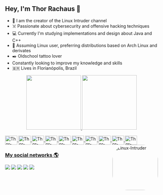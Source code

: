 ## Hey, I'm Thor Rachaus 🤘

- 🎥 I am the creator of the Linux Intruder channel
- ☠️ Passionate about cybersecurity and offensive hacking techniques
- 💻 Currently I'm studying implementations and design about Java and C++
- 🐧 Assuming Linux user, preferring distributions based on Arch Linux and derivates
- ✒️ Oldschool tattoo lover
-  Constantly looking to improve my knowledge and skills
- 🇧🇷 Lives in Florianópolis, Brazil <br> 

<div align="center">
  <a href="https://github.com/thordevsecops">
  <img height="180em" src="https://github-readme-stats.vercel.app/api?username=thordevsecops&show_icons=true&theme=dracula&include_all_commits=true&count_private=true"/>
  <img height="180em" src="https://github-readme-stats.vercel.app/api/top-langs/?username=thordevsecops&layout=compact&langs_count=7&theme=dracula"/>
</div>

<div style="display: inline_block"><br>
    <img align="center" alt="Thor-Clojure" height="30" width="40" src="https://upload.wikimedia.org/wikipedia/commons/thumb/5/5d/Clojure_logo.svg/1024px-Clojure_logo.svg.png">
    <img align="center" alt="Thor-Cplusplus" height="30" width="40" src="https://cdn-icons-png.flaticon.com/512/6132/6132222.png">
    <img align="center" alt="Thor-CSharp" height="30" width="40" src="https://static-00.iconduck.com/assets.00/c-sharp-c-icon-456x512-9sej0lrz.png">
    <img align="center" alt="Thor-Docker" height="30" width="40" src="https://cdn-icons-png.flaticon.com/512/919/919853.png">
    <img align="center" alt="Thor-Golang" height="30" width="40" src="https://cdn.glitch.me/project-avatar/ea6661f9-5bb1-4336-93aa-fbafcac17685.png">
    <img align="center" alt="Thor-Java" height="30" width="40" src="https://cdn-icons-png.flaticon.com/512/3291/3291697.png">
    <img align="center" alt="Thor-Python" height="30" width="40" src="https://cdn-icons-png.flaticon.com/512/919/919852.png">
    <img align="center" alt="Thor-Rust" height="30" width="40" src="https://upload.wikimedia.org/wikipedia/commons/thumb/d/d5/Rust_programming_language_black_logo.svg/2048px-Rust_programming_language_black_logo.svg.png">
    <img align="center" alt="Thor-ShellScript" height="30" width="40" src="https://e7.pngegg.com/pngimages/330/276/png-clipart-bash-shell-script-bourne-shell-scripting-language-unix-shell-shell-rectangle-logo.png">
      <img align="center" alt="Thor-Spring" height="30" width="40" src="https://www.clipartmax.com/png/middle/241-2411261_categories-spring-tool-suite-icon.png">
  <img align="right" alt="Linux-Intruder" height="150" style="border-radius:50px;" src="https://www.linkpicture.com/q/Logo_72.png">
</div>

### My social networks 🌎

<div>
    <a href="https://instagram.com/thorkhaotic" target="_blank"><img src="https://img.shields.io/badge/-Instagram-%23E4405F?style=for-the-badge&logo=instagram&logoColor=white" target="_blank"></a> 
    <a href="https://linkedin.com/in/thorrachaus" target="_blank"><img src="https://img.shields.io/badge/-LinkedIn-%230077B5?style=for-the-badge&logo=linkedin&logoColor=white" target="_blank"></a> 
    <a href = "mailto:thordevsecops@gmail.com"><img src="https://img.shields.io/badge/-Gmail-%23333?style=for-the-badge&logo=gmail&logoColor=white" target="_blank"></a>
  	<a href="https://www.twitch.tv/linuxintruder" target="_blank"><img src="https://img.shields.io/badge/Twitch-9146FF?style=for-the-badge&logo=twitch&logoColor=white" target="_blank"></a>
    <a href="https://www.youtube.com/channel/UCdNHFLRLDsFQw7ZOXz6gk9w" target="_blank"><img src="https://img.shields.io/badge/YouTube-FF0000?style=for-the-badge&logo=youtube&logoColor=white" target="_blank"></a>

</div>
